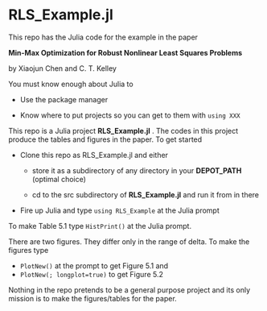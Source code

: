 # RLS_Example.jl
This repo has the Julia code for the example in the paper

__Min-Max Optimization for Robust Nonlinear Least Squares Problems__

by Xiaojun Chen and C. T. Kelley

You must know enough about Julia to

   - Use the package manager
     
   - Know where to put projects so you can get to them with ```using XXX```

This repo is a Julia project __RLS_Example.jl__ . The codes in this project produce the tables and figures in the paper. To get started

  - Clone this repo as RLS_Example.jl and either
  
    - store it as a subdirectory of any directory in your __DEPOT_PATH__ (optimal choice)
        
    - cd to the src subdirectory of __RLS_Example.jl__ and run it from in there
        
  - Fire up Julia and type ```using RLS_Example``` at the Julia prompt
  
To make Table 5.1 type ```HistPrint()``` at the Julia prompt.

There are two figures. They differ only in the range of delta.  To make the figures type

  - ```PlotNew()``` at the prompt to get Figure 5.1 and
  - ```PlotNew(; longplot=true)``` to get Figure 5.2

Nothing in the repo pretends to be a general purpose project and its only mission is to make the figures/tables for the paper.
